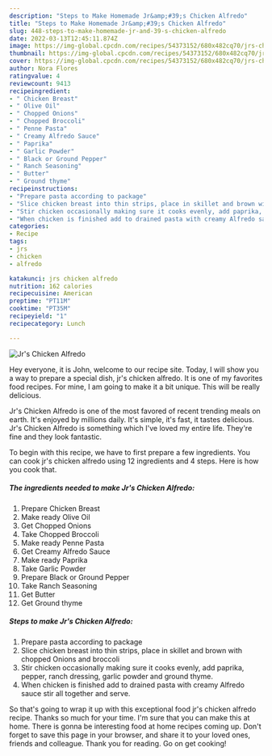 ```yaml
---
description: "Steps to Make Homemade Jr&amp;#39;s Chicken Alfredo"
title: "Steps to Make Homemade Jr&amp;#39;s Chicken Alfredo"
slug: 448-steps-to-make-homemade-jr-and-39-s-chicken-alfredo
date: 2022-03-13T12:45:11.874Z
image: https://img-global.cpcdn.com/recipes/54373152/680x482cq70/jrs-chicken-alfredo-recipe-main-photo.jpg
thumbnail: https://img-global.cpcdn.com/recipes/54373152/680x482cq70/jrs-chicken-alfredo-recipe-main-photo.jpg
cover: https://img-global.cpcdn.com/recipes/54373152/680x482cq70/jrs-chicken-alfredo-recipe-main-photo.jpg
author: Nora Flores
ratingvalue: 4
reviewcount: 9413
recipeingredient:
- " Chicken Breast"
- " Olive Oil"
- " Chopped Onions"
- " Chopped Broccoli"
- " Penne Pasta"
- " Creamy Alfredo Sauce"
- " Paprika"
- " Garlic Powder"
- " Black or Ground Pepper"
- " Ranch Seasoning"
- " Butter"
- " Ground thyme"
recipeinstructions:
- "Prepare pasta according to package"
- "Slice chicken breast into thin strips, place in skillet and brown with chopped Onions and broccoli"
- "Stir chicken occasionally making sure it cooks evenly, add paprika, pepper, ranch dressing, garlic powder and ground thyme."
- "When chicken is finished add to drained pasta with creamy Alfredo sauce stir all together and serve."
categories:
- Recipe
tags:
- jrs
- chicken
- alfredo

katakunci: jrs chicken alfredo 
nutrition: 162 calories
recipecuisine: American
preptime: "PT11M"
cooktime: "PT35M"
recipeyield: "1"
recipecategory: Lunch

---
```



![Jr&#39;s Chicken Alfredo](https://img-global.cpcdn.com/recipes/54373152/680x482cq70/jrs-chicken-alfredo-recipe-main-photo.jpg)

Hey everyone, it is John, welcome to our recipe site. Today, I will show you a way to prepare a special dish, jr&#39;s chicken alfredo. It is one of my favorites food recipes. For mine, I am going to make it a bit unique. This will be really delicious.

Jr&#39;s Chicken Alfredo is one of the most favored of recent trending meals on earth. It's enjoyed by millions daily. It's simple, it's fast, it tastes delicious. Jr&#39;s Chicken Alfredo is something which I've loved my entire life. They're fine and they look fantastic.




To begin with this recipe, we have to first prepare a few ingredients. You can cook jr&#39;s chicken alfredo using 12 ingredients and 4 steps. Here is how you cook that.

<!--inarticleads1-->

##### The ingredients needed to make Jr&#39;s Chicken Alfredo:

1. Prepare  Chicken Breast
1. Make ready  Olive Oil
1. Get  Chopped Onions
1. Take  Chopped Broccoli
1. Make ready  Penne Pasta
1. Get  Creamy Alfredo Sauce
1. Make ready  Paprika
1. Take  Garlic Powder
1. Prepare  Black or Ground Pepper
1. Take  Ranch Seasoning
1. Get  Butter
1. Get  Ground thyme




<!--inarticleads2-->

##### Steps to make Jr&#39;s Chicken Alfredo:

1. Prepare pasta according to package
1. Slice chicken breast into thin strips, place in skillet and brown with chopped Onions and broccoli
1. Stir chicken occasionally making sure it cooks evenly, add paprika, pepper, ranch dressing, garlic powder and ground thyme.
1. When chicken is finished add to drained pasta with creamy Alfredo sauce stir all together and serve.




So that's going to wrap it up with this exceptional food jr&#39;s chicken alfredo recipe. Thanks so much for your time. I'm sure that you can make this at home. There is gonna be interesting food at home recipes coming up. Don't forget to save this page in your browser, and share it to your loved ones, friends and colleague. Thank you for reading. Go on get cooking!
